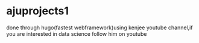 # ajuprojects1
done through hugo(fastest webframework)using kenjee youtube channel,if you are interested in data science follow him on youtube

